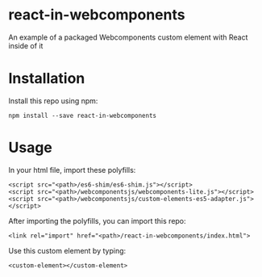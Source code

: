 # react-in-webcomponents
An example of a packaged Webcomponents custom element with React inside of it

# Installation
Install this repo using npm:

```
npm install --save react-in-webcomponents
```

# Usage
In your html file, import these polyfills:

```
<script src="<path>/es6-shim/es6-shim.js"></script>
<script src="<path>/webcomponentsjs/webcomponents-lite.js"></script>
<script src="<path>/webcomponentsjs/custom-elements-es5-adapter.js"></script>
```

After importing the polyfills, you can import this repo:

```
<link rel="import" href="<path>/react-in-webcomponents/index.html">
```

Use this custom element by typing:

```
<custom-element></custom-element>
```
